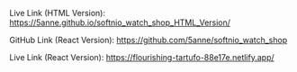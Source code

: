 Live Link (HTML Version): https://5anne.github.io/softnio_watch_shop_HTML_Version/

GitHub Link (React Version): https://github.com/5anne/softnio_watch_shop

Live Link (React Version): https://flourishing-tartufo-88e17e.netlify.app/

